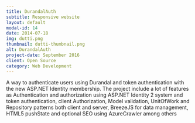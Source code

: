 ```yaml
---
title: DurandalAuth
subtitle: Responsive website
layout: default
modal-id: 14
date: 2014-07-18
img: dutti.png
thumbnail: dutti-thumbnail.png
alt: DurandalAuth
project-date: September 2016
client: Open Source
category: Web Development
---
```

A way to authenticate users using Durandal and token authentication with the new ASP.NET Identity membership. The project include a lot of features as Authentication and authorization using ASP.NET Identity 2 system and token authentication, client Authorization, Model validation, UnitOfWork and Repository patterns both client and server, BreezeJS for data management, HTML5 pushState and  optional SEO using AzureCrawler among others
